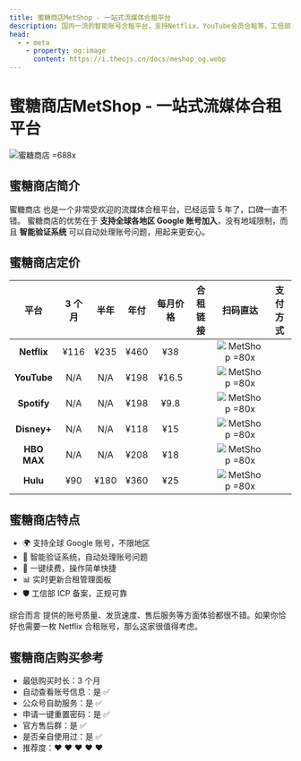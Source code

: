 ```yaml
---
title: 蜜糖商店MetShop - 一站式流媒体合租平台
description: 国内一流的智能账号合租平台，支持Netflix、YouTube会员合租等，工信部ICP备案，安全可靠，快来体验便捷合租服务！
head:
  - - meta
    - property: og:image
      content: https://i.theojs.cn/docs/meshop_og.webp
---
```


# 蜜糖商店MetShop - 一站式流媒体合租平台

![蜜糖商店 =688x](https://i.theojs.cn/docs/meshop_og.webp '专注于提供各种流媒体账号的合租平台')

## 蜜糖商店简介

蜜糖商店 也是一个非常受欢迎的流媒体合租平台，已经运营 5 年了，口碑一直不错。 蜜糖商店的优势在于 **支持全球各地区 Google 账号加入**，没有地域限制，而且 **智能验证系统** 可以自动处理账号问题，用起来更安心。

## 蜜糖商店定价 <Badge text="优惠码: theomt" />

|    平台     | 3 个月 | 半年 | 年付 | 每月价格 |                                                      合租链接                                                      |                        扫码直达                        |                                       支付方式                                       |
| :---------: | :----: | :--: | :--: | :------: | :----------------------------------------------------------------------------------------------------------------: | :----------------------------------------------------: | :----------------------------------------------------------------------------------: |
| **Netflix** |  ¥116  | ¥235 | ¥460 |   ¥38    | <Pill icon="mdi:arrow-right-circle" name="立即购买" link="https://itheo.top/metshop" rel="sponsored noreferrer" /> | ![MetShop =80x](https://i.theojs.cn/docs/MetShop.webp) | <iconify-icon icon="bi:alipay" style="color: #1677FF;font-size:24px"></iconify-icon> |
| **YouTube** |  N/A   | N/A  | ¥198 |  ¥16.5   | <Pill icon="mdi:arrow-right-circle" name="立即购买" link="https://itheo.top/metshop" rel="sponsored noreferrer" /> | ![MetShop =80x](https://i.theojs.cn/docs/MetShop.webp) | <iconify-icon icon="bi:alipay" style="color: #1677FF;font-size:24px"></iconify-icon> |
| **Spotify** |  N/A   | N/A  | ¥198 |   ¥9.8   | <Pill icon="mdi:arrow-right-circle" name="立即购买" link="https://itheo.top/metshop" rel="sponsored noreferrer" /> | ![MetShop =80x](https://i.theojs.cn/docs/MetShop.webp) | <iconify-icon icon="bi:alipay" style="color: #1677FF;font-size:24px"></iconify-icon> |
| **Disney+** |  N/A   | N/A  | ¥118 |   ¥15    | <Pill icon="mdi:arrow-right-circle" name="立即购买" link="https://itheo.top/metshop" rel="sponsored noreferrer" /> | ![MetShop =80x](https://i.theojs.cn/docs/MetShop.webp) | <iconify-icon icon="bi:alipay" style="color: #1677FF;font-size:24px"></iconify-icon> |
| **HBO MAX** |  N/A   | N/A  | ¥208 |   ¥18    | <Pill icon="mdi:arrow-right-circle" name="立即购买" link="https://itheo.top/metshop" rel="sponsored noreferrer" /> | ![MetShop =80x](https://i.theojs.cn/docs/MetShop.webp) | <iconify-icon icon="bi:alipay" style="color: #1677FF;font-size:24px"></iconify-icon> |
|  **Hulu**   |  ¥90   | ¥180 | ¥360 |   ¥25    | <Pill icon="mdi:arrow-right-circle" name="立即购买" link="https://itheo.top/metshop" rel="sponsored noreferrer" /> | ![MetShop =80x](https://i.theojs.cn/docs/MetShop.webp) | <iconify-icon icon="bi:alipay" style="color: #1677FF;font-size:24px"></iconify-icon> |

## 蜜糖商店特点

- 🌍 支持全球 Google 账号，不限地区
- 🤖 智能验证系统，自动处理账号问题
- 🔄 一键续费，操作简单快捷
- 📊 实时更新合租管理面板
- 🛡️ 工信部 ICP 备案，正规可靠

综合而言 <Pill name="蜜糖商店" link="https://itheo.top/metshop" rel="sponsored noreferrer" image="https://metshop.cn/img/simpLogo.1b5c58e1.png" /> 提供的账号质量、发货速度、售后服务等方面体验都很不错。如果你恰好也需要一枚 Netflix 合租账号，那么这家很值得考虑。

## 蜜糖商店购买参考

- 最低购买时长：3 个月
- 自动查看账号信息：是 ✅
- 公众号自助服务：是 ✅
- 申请一键重置密码：是 ✅
- 官方售后群：是 ✅
- 是否亲自使用过：是 ✅
- 推荐度：❤ ❤ ❤ ❤ ❤
